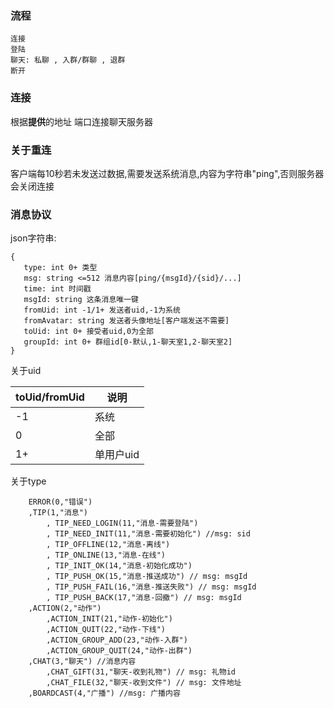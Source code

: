 ### 流程

```
连接 
登陆 
聊天: 私聊 , 入群/群聊 , 退群
断开
```

### 连接

根据**提供**的地址 端口连接聊天服务器

### 关于重连

客户端每10秒若未发送过数据,需要发送系统消息,内容为字符串"ping",否则服务器会关闭连接

### 消息协议
json字符串:
```
{
   type: int 0+ 类型
   msg: string <=512 消息内容[ping/{msgId}/{sid}/...]
   time: int 时间戳
   msgId: string 这条消息唯一键
   fromUid: int -1/1+ 发送者uid,-1为系统
   fromAvatar: string 发送者头像地址[客户端发送不需要]
   toUid: int 0+ 接受者uid,0为全部
   groupId: int 0+ 群组id[0-默认,1-聊天室1,2-聊天室2]
}
```

关于uid

toUid/fromUid|说明
-|-
-1|系统
0|全部
1+|单用户uid

关于type
```
    ERROR(0,"错误")
    ,TIP(1,"消息")
        , TIP_NEED_LOGIN(11,"消息-需要登陆")
        , TIP_NEED_INIT(11,"消息-需要初始化") //msg: sid
        , TIP_OFFLINE(12,"消息-离线")
        , TIP_ONLINE(13,"消息-在线")
        , TIP_INIT_OK(14,"消息-初始化成功")
        , TIP_PUSH_OK(15,"消息-推送成功") // msg: msgId
        , TIP_PUSH_FAIL(16,"消息-推送失败") // msg: msgId
        , TIP_PUSH_BACK(17,"消息-回撤") // msg: msgId
    ,ACTION(2,"动作")
        ,ACTION_INIT(21,"动作-初始化")
        ,ACTION_QUIT(22,"动作-下线")
        ,ACTION_GROUP_ADD(23,"动作-入群")
        ,ACTION_GROUP_QUIT(24,"动作-出群")
    ,CHAT(3,"聊天") //消息内容
        ,CHAT_GIFT(31,"聊天-收到礼物") // msg: 礼物id
        ,CHAT_FILE(32,"聊天-收到文件") // msg: 文件地址
    ,BOARDCAST(4,"广播") //msg: 广播内容
 ```
